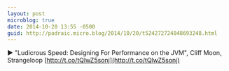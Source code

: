 ```yaml
---
layout: post
microblog: true
date: 2014-10-20 13:55 -0500
guid: http://padraic.micro.blog/2014/10/20/t524272724848693248.html
---
```

▶ "Ludicrous Speed: Designing For Performance on the JVM", Cliff Moon, Strangeloop [http://t.co/tQlwZ5sonj](http://t.co/tQlwZ5sonj)
